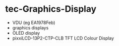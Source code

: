 # tec-Graphics-Display

* VDU (eg EA1978Feb)
* graphics displays
* OLED display
* pixxiLCD-13P2-CTP-CLB TFT LCD Colour Display

